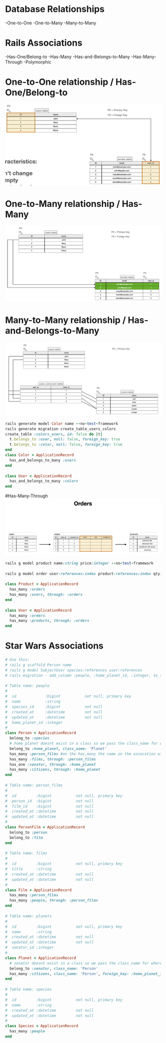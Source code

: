 # Database Relationships
-One-to-One
-One-to-Many
-Many-to-Many

# Rails Associations
-Has-One/Belong-to
-Has-Many
-Has-and-Belongs-to-Many
-Has-Many-Through
-Polymorphic

# One-to-One relationship / Has-One/Belong-to
![The San Juan Mountains are beautiful!](/Images/associations_1.png)
# One-to-Many relationship / Has-Many
![The San Juan Mountains are beautiful!](/Images/associations_2.png)
# Many-to-Many relationship / Has-and-Belongs-to-Many
![The San Juan Mountains are beautiful!](/Images/associations_3.png)
```ruby
rails generate model Color name --no-test-framework
rails generate migration create_table_users_colors
create_table :colors_users, id: false do |t|
  t.belongs_to :user, null: false, foreign_key: true
  t.belongs_to :color, null: false, foreign_key: true
end
class Color < ApplicationRecord
  has_and_belongs_to_many :users
end

class User < ApplicationRecord
  has_and_belongs_to_many :colors
end
```
#Has-Many-Through
![The San Juan Mountains are beautiful!](/Images/associations_6.png)
```ruby
rails g model product name:string price:integer --no-test-framework

rails g model order user:references:index product:references:index qty:integer price:integer created_at:timestamp --no-timestamps

class Product < ApplicationRecord
  has_many :orders
  has_many :users, through: :orders
end

class User < ApplicationRecord
  has_many :orders
  has_many :products, through: :orders
end
```
# Star Wars Associations

```ruby
# Use this:
# rails g scaffold Person name
# rails g model SubjectUser species:references user:references
# rails migration - add_column :people, :home_planet_id, :integer, to_table: { foreign_key: :planets }

# Table name: people
#
#  id             :bigint           not null, primary key
#  name           :string
#  species_id     :bigint           not null
#  created_at     :datetime         not null
#  updated_at     :datetime         not null
#  home_planet_id :integer
#
class Person < ApplicationRecord
  belong_to :species
  # home_planet doesnt exist in a class so we pass the class_name for where home_planet is in
  belong_to :home_planet, class_name: 'Planet'
  has_many :person_films #on the has_many the name on the assocation will be plural
  has_many :films, through: :person_films
  has_one :senator, through: :home_planet
  has_many :citizens, through: :home_planet
end

# Table name: person_films
#
#  id         :bigint           not null, primary key
#  person_id  :bigint           not null
#  film_id    :bigint           not null
#  created_at :datetime         not null
#  updated_at :datetime         not null
#
class PersonFilm < ApplicationRecord
  belong_to :person
  belong_to :film
end

# Table name: films
#
#  id         :bigint           not null, primary key
#  title      :string
#  created_at :datetime         not null
#  updated_at :datetime         not null
#
class Film < ApplicationRecord
  has_many :person_films
  has_many :people, through: :person_films
end

# Table name: planets
#
#  id         :bigint           not null, primary key
#  name       :string
#  created_at :datetime         not null
#  updated_at :datetime         not null
#  senator_id :integer
#
class Planet < ApplicationRecord
  # senator doesnt exist in a class so we pass the class_name for where senator is in
  belong_to :senator, class_name: 'Person'
  has_many :citizens, class_name: 'Person', foreign_key: :home_planet_id
end

# Table name: species
#
#  id         :bigint           not null, primary key
#  name       :string
#  created_at :datetime         not null
#  updated_at :datetime         not null
#
class Species < ApplicationRecord
  has_many :people
end
